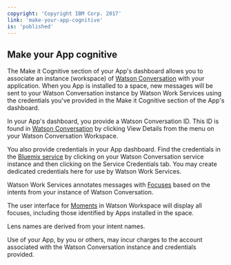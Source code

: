 ```yaml
---
copyright: 'Copyright IBM Corp. 2017'
link: 'make-your-app-cognitive'
is: 'published'
---
```

## Make your App cognitive

The Make it Cognitive section of your App's dashboard allows you to associate an instance (workspace) of [Watson Conversation](https://www.ibm.com/watson/developercloud/conversation.html) with your application. When you App is installed to a space, new messages will be sent to your Watson Conversation instance by Watson Work Services using the credentials you've provided in the Make it Cognitive section of the App's dashboard.

In your App's dashboard, you provide a Watson Conversation ID. This ID is found in [Watson Conversation](https://www.ibmwatsonconversation.com) by clicking View Details from the menu on your Watson Conversation Workspace.

You also provide credentials in your App dashboard. Find the credentials in the [Bluemix service](https://console.ng.bluemix.net/services/) by clicking on your Watson Conversation service instance and then clicking on the Service Credentials tab. You may create dedicated credentials here for use by Watson Work Services.

Watson Work Services annotates messages with [Focuses](../guides/V1_wwsg_ActionIdentification.md) based on the intents from your instance of Watson Conversation.

The user interface for [Moments](../guides/V1_wwsg_MomentIdentification.md) in Watson Workspace will display all focuses, including those identified by Apps installed in the space.

Lens names are derived from your intent names.

Use of your App, by you or others, may incur charges to the account associated with the Watson Conversation instance and credentials provided.
